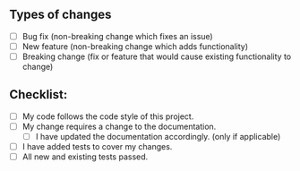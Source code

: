 ## Types of changes
<!--
  What types of changes does your code introduce? Put an `x` in all the boxes
  that apply:
-->
- [ ] Bug fix (non-breaking change which fixes an issue)
- [ ] New feature (non-breaking change which adds functionality)
- [ ] Breaking change (fix or feature that would cause existing functionality
      to change)

## Checklist:
<!--
  Go over all the following points, and put an `x` in all the boxes that apply.
-->
- [ ] My code follows the code style of this project.
- [ ] My change requires a change to the documentation.
  - [ ] I have updated the documentation accordingly. (only if applicable)
- [ ] I have added tests to cover my changes.
- [ ] All new and existing tests passed.

<!--
  Attribution:
  PR Template adapted from: https://github.com/h5bp/html5-boilerplate/blob/master/.github/PULL_REQUEST_TEMPLATE.md
-->
